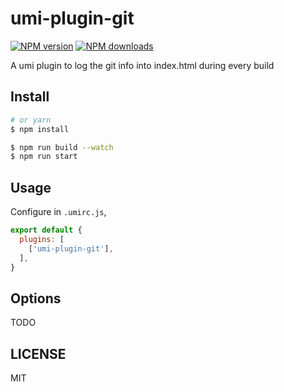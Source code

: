 # umi-plugin-git

[![NPM version](https://img.shields.io/npm/v/umi-plugin-git.svg?style=flat)](https://npmjs.org/package/umi-plugin-git)
[![NPM downloads](http://img.shields.io/npm/dm/umi-plugin-git.svg?style=flat)](https://npmjs.org/package/umi-plugin-git)

A umi plugin to log the git info into index.html during every build

## Install

```bash
# or yarn
$ npm install
```

```bash
$ npm run build --watch
$ npm run start
```

## Usage

Configure in `.umirc.js`,

```js
export default {
  plugins: [
    ['umi-plugin-git'],
  ],
}
```

## Options

TODO

## LICENSE

MIT
